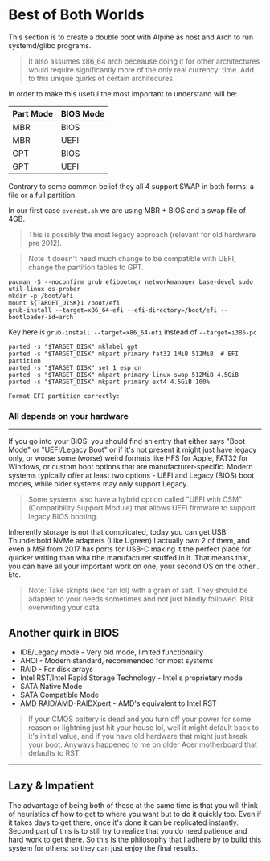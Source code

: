 # Best of Both Worlds

This section is to create a double boot with Alpine as host and Arch to run systemd/glibc programs.
> It also assumes x86_64 arch beceause doing it for other architectures would require significantly more of the only real currency: time.
> Add to this unique quirks of certain architecures.

In order to make this useful the most important to understand will be:

| Part Mode | BIOS Mode |
|----------|-------------|
| MBR | BIOS |
| MBR | UEFI |
| GPT | BIOS |
| GPT | UEFI |

Contrary to some common belief they all 4 support SWAP in both forms: a file or a full partition. 

In our first case `everest.sh` we are using MBR + BIOS and a swap file of 4GB. 
> This is possibly the most legacy approach (relevant for old hardware pre 2012).

> Note it doesn't need much change to be compatible with UEFI, change the partition tables to GPT.

```
pacman -S --noconfirm grub efibootmgr networkmanager base-devel sudo util-linux os-prober
mkdir -p /boot/efi
mount ${TARGET_DISK}1 /boot/efi
grub-install --target=x86_64-efi --efi-directory=/boot/efi --bootloader-id=arch
```
 
Key here is `grub-install --target=x86_64-efi` instead of `--target=i386-pc`


```
parted -s "$TARGET_DISK" mklabel gpt
parted -s "$TARGET_DISK" mkpart primary fat32 1MiB 512MiB  # EFI partition
parted -s "$TARGET_DISK" set 1 esp on
parted -s "$TARGET_DISK" mkpart primary linux-swap 512MiB 4.5GiB
parted -s "$TARGET_DISK" mkpart primary ext4 4.5GiB 100%

Format EFI partition correctly:
```

### All depends on your hardware
----
If you go into your BIOS, you should find an entry that either says "Boot Mode" or "UEFI/Legacy Boot" or if it's not present it might just have legacy only, or worse some (worse) weird formats like HFS for Apple, FAT32 for Windows, or custom boot options that are manufacturer-specific. Modern systems typically offer at least two options - UEFI and Legacy (BIOS) boot modes, while older systems may only support Legacy.

> Some systems also have a hybrid option called "UEFI with CSM" (Compatibility Support Module) that allows UEFI firmware to support legacy BIOS booting.

Inherently storage is not that complicated, today you can get USB Thunderbold NVMe adapters (Like Ugreen) I actually own 2 of them, and even a MSI from 2017 has ports for USB-C making it the perfect place for quicker writing than wha tthe manufacturer stuffed in it. 
That means that, you can have all your important work on one, your second OS on the other... Etc. 
> Note: Take skripts (kde fan lol) with a grain of salt. They should be adapted to your needs sometimes and not just blindly followed. Risk overwriting your data.

## Another quirk in BIOS

- IDE/Legacy mode - Very old mode, limited functionality
- AHCI - Modern standard, recommended for most systems
- RAID - For disk arrays
- Intel RST/Intel Rapid Storage Technology - Intel's proprietary mode
- SATA Native Mode
- SATA Compatible Mode
- AMD RAID/AMD-RAIDXpert - AMD's equivalent to Intel RST

> If your CMOS battery is dead and you turn off your power for some reason or lightning just hit your house lol, well it might default back to it's initial value, and if you have old hardware that might just break your boot. Anyways happened to me on older Acer motherboard that defaults to RST.

----

## Lazy & Impatient

The advantage of being both of these at the same time is that you will think of heuristics of how to get to where you want but to do it quickly too. Even if it takes days to get there, once it's done it can be replicated instantly. 
Second part of this is to still try to realize that you do need patience and hard work to get there. So this is the philosophy that I adhere by to build this system for others: so they can just enjoy the final results. 


 
